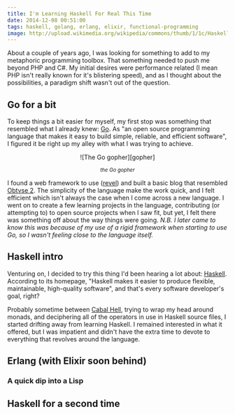 ```yaml
---
title: I'm Learning Haskell For Real This Time
date: 2014-12-08 00:51:00
tags: haskell, golang, erlang, elixir, functional-programming
image: http://upload.wikimedia.org/wikipedia/commons/thumb/1/1c/Haskell-Logo.svg/602px-Haskell-Logo.svg.png
---
```


About a couple of years ago, I was looking for something to add to my metaphoric programming toolbox. That something needed to push me beyond PHP and C#. My initial desires were performance related (I mean PHP isn't really known for it's blistering speed), and as I thought about the possibilities, a paradigm shift wasn't out of the question.

<!--more-->

## Go for a bit

To keep things a bit easier for myself, my first stop was something that resembled what I already knew: [Go][go]. As "an open source programming language that makes it easy to build simple, reliable, and efficient software", I figured it be right up my alley with what I was trying to achieve.


<center>
![The Go gopher][gopher]
<p><sup><em>the Go gopher</em></sup></p>
</center>

I found a web framework to use ([revel][revel]) and built a basic blog that resembled [Obtvse 2][obtvse2]. The simplicity of the language make the work quick, and I felt efficient which isn't always the case when I come across a new language. I went on to create a few learning projects in the language, contributing (or attempting to) to open source projects when I saw fit, but yet, I felt there was something off about the way things were going. *N.B. I later came to know this was because of my use of a rigid framework when starting to use Go, so I wasn't feeling close to the language itself.*

[go]: https://golang.org/
[gopher]: https://golang.org/doc/gopher/frontpage.png
[obtvse2]: https://github.com/natew/obtvse2
[revel]: https://revel.github.io/

## Haskell intro

Venturing on, I decided to try this thing I'd been hearing a lot about: [Haskell][haskell]. According to its homepage, "Haskell makes it easier to produce flexible, maintainable, high-quality software", and that's every software developer's goal, right?

Probably sometime between [Cabal Hell][cabal-hell], trying to wrap my head around monads, and deciphering all of the operators in use in Haskell source files, I started drifting away from learning Haskell. I remained interested in what it offered, but I was impatient and didn't have the extra time to devote to everything that revolves around the language.

[cabal-hell]: http://www.well-typed.com/blog/2014/09/how-we-might-abolish-cabal-hell-part-1/
[haskell]: https://www.haskell.org/

## Erlang (with Elixir soon behind)

[chicago-boss]: http://www.chicagoboss.org/
[elixir]: http://elixir-lang.org/
[erlang]: http://www.erlang.org/

### A quick dip into a Lisp

[clojure]: http://clojure.org/
[common-lisp]: http://common-lisp.net/
[racket]: http://www.racket-lang.org/

## Haskell for a second time